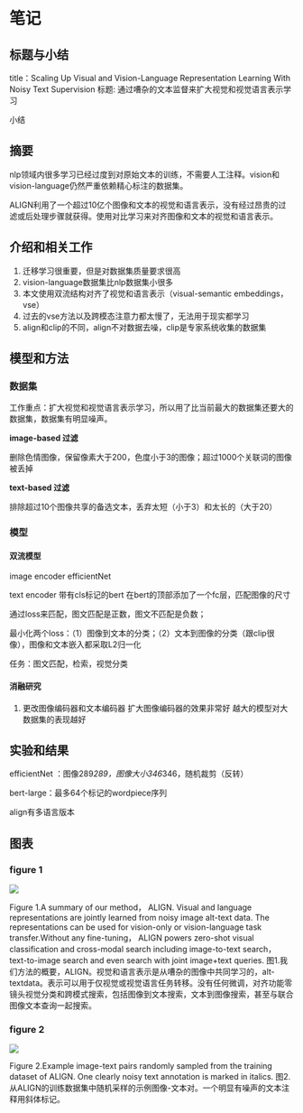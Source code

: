 # 笔记

## 标题与小结

title：Scaling Up Visual and Vision-Language Representation Learning With Noisy Text Supervision
标题: 通过嘈杂的文本监督来扩大视觉和视觉语言表示学习

小结

## 摘要

nlp领域内很多学习已经过度到对原始文本的训练，不需要人工注释。vision和vision-language仍然严重依赖精心标注的数据集。

ALIGN利用了一个超过10亿个图像和文本的视觉和语言表示，没有经过昂贵的过滤或后处理步骤就获得。使用对比学习来对齐图像和文本的视觉和语言表示。

## 介绍和相关工作

1. 迁移学习很重要，但是对数据集质量要求很高
2. vision-language数据集比nlp数据集小很多
3. 本文使用双流结构对齐了视觉和语言表示（visual-semantic embeddings，vse）
4. 过去的vse方法以及跨模态注意力都太慢了，无法用于现实都学习
5. align和clip的不同，align不对数据去噪，clip是专家系统收集的数据集

## 模型和方法

### 数据集

工作重点：扩大视觉和视觉语言表示学习，所以用了比当前最大的数据集还要大的数据集，数据集有明显噪声。

**image-based 过滤**

删除色情图像，保留像素大于200，色度小于3的图像；超过1000个关联词的图像被丢掉

**text-based 过滤**

排除超过10个图像共享的备选文本，丢弃太短（小于3）和太长的（大于20）

### 模型

#### 双流模型

image encoder  efficientNet

text encoder  带有cls标记的bert 在bert的顶部添加了一个fc层，匹配图像的尺寸

通过loss来匹配，图文匹配是正数，图文不匹配是负数；

最小化两个loss：（1）图像到文本的分类；（2）文本到图像的分类（跟clip很像），图像和文本嵌入都采取L2归一化

任务：图文匹配，检索，视觉分类

#### 消融研究

1. 更改图像编码器和文本编码器
   扩大图像编码器的效果非常好
   越大的模型对大数据集的表现越好

## 实验和结果

efficientNet ：图像289*289，图像大小346*346，随机裁剪（反转）

bert-large：最多64个标记的wordpiece序列

align有多语言版本

## 图表

### figure 1

![](https://secure2.wostatic.cn/static/fjYXLp5cNhvuBCyENhuM3k/image.png?auth_key=1666654238-9x1Z61WgbeDS44odBciDpS-0-1df438199afc2b2d81753b718931cfe6)

Figure 1.A summary of our method， ALIGN. Visual and language representations are jointly learned from noisy image alt-text data. The representations can be used for vision-only or vision-language task transfer.Without any fine-tuning， ALIGN powers zero-shot visual classification and cross-modal search including image-to-text search， text-to-image search and even search with joint image+text queries.
图1.我们方法的概要，ALIGN。视觉和语言表示是从嘈杂的图像中共同学习的，alt-textdata。表示可以用于仅视觉或视觉语言任务转移。没有任何微调，对齐功能零镜头视觉分类和跨模式搜索，包括图像到文本搜索，文本到图像搜索，甚至与联合图像文本查询一起搜索。

### figure 2

![](https://secure2.wostatic.cn/static/gezF83Gn6fKKbXWmDybH5N/image.png?auth_key=1666654238-iqMoFXz3guipX9UyrzvfHt-0-9a2c30a8a48f1ac4ceba130a332c331f)

Figure 2.Example image-text pairs randomly sampled from the training dataset of ALIGN. One clearly noisy text annotation is marked in italics.
图2.从ALIGN的训练数据集中随机采样的示例图像-文本对。一个明显有噪声的文本注释用斜体标记。
